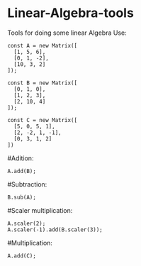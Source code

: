# Linear-Algebra-tools
Tools for doing some linear Algebra
Use:

    const A = new Matrix([
      [1, 5, 6],
      [0, 1, -2],
      [10, 3, 2]
    ]);

    const B = new Matrix([
      [0, 1, 0],
      [1, 2, 3],
      [2, 10, 4]
    ]);

    const C = new Matrix([
      [5, 0, 5, 1],
      [2, -2, 1, -1],
      [0, 3, 1, 2]
    ])
    
  #Adition:

    A.add(B);
    
  #Subtraction:

    B.sub(A);
    
  #Scaler multiplication:

    A.scaler(2);
    A.scaler(-1).add(B.scaler(3));
    
  #Multiplication:

    A.add(C);    

